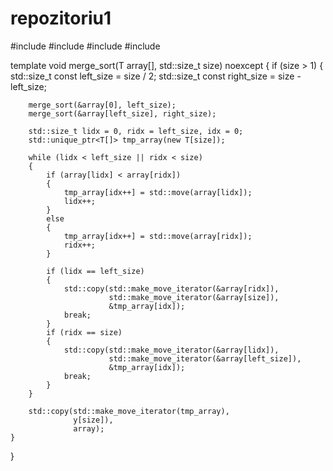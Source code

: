 # repozitoriu1
#include <algorithm>
#include <cstddef>
#include <iterator>
#include <memory>

template<typename T>
void merge_sort(T array[], std::size_t size) noexcept
{
    if (size > 1)
    {
        std::size_t const left_size = size / 2;
        std::size_t const right_size = size - left_size;

        merge_sort(&array[0], left_size);
        merge_sort(&array[left_size], right_size);

        std::size_t lidx = 0, ridx = left_size, idx = 0;
        std::unique_ptr<T[]> tmp_array(new T[size]);

        while (lidx < left_size || ridx < size)
        {
            if (array[lidx] < array[ridx])
            {
                tmp_array[idx++] = std::move(array[lidx]);
                lidx++;
            }
            else
            {
                tmp_array[idx++] = std::move(array[ridx]);
                ridx++;
            }

            if (lidx == left_size)
            {
                std::copy(std::make_move_iterator(&array[ridx]),
                          std::make_move_iterator(&array[size]),
                          &tmp_array[idx]);
                break;
            }
            if (ridx == size)
            {
                std::copy(std::make_move_iterator(&array[lidx]),
                          std::make_move_iterator(&array[left_size]),
                          &tmp_array[idx]);
                break;
            }
        }

        std::copy(std::make_move_iterator(tmp_array),
                  y[size]),
                  array);
    }
}
